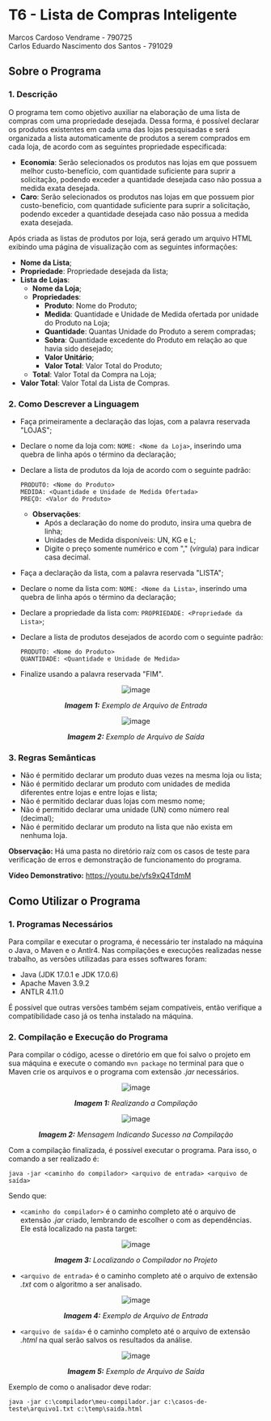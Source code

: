 # T6 - Lista de Compras Inteligente
Marcos Cardoso Vendrame - 790725 <br/>
Carlos Eduardo Nascimento dos Santos - 791029

## Sobre o Programa
### 1. Descrição
O programa tem como objetivo auxiliar na elaboração de uma lista de compras com uma propriedade desejada. Dessa forma, é possível declarar os produtos existentes em cada uma das lojas pesquisadas e será organizada a lista automaticamente de produtos a serem comprados em cada loja, de acordo com as seguintes propriedade especificada:
- **Economia**: Serão selecionados os produtos nas lojas em que possuem melhor custo-benefício, com quantidade suficiente para suprir a solicitação, podendo exceder a quantidade desejada caso não possua a medida exata desejada.
- **Caro**: Serão selecionados os produtos nas lojas em que possuem pior custo-benefício, com quantidade suficiente para suprir a solicitação, podendo exceder a quantidade desejada caso não possua a medida exata desejada.

Após criada as listas de produtos por loja, será gerado um arquivo HTML exibindo uma página de visualização com as seguintes informações:
- **Nome da Lista**;
- **Propriedade**: Propriedade desejada da lista;
- **Lista de Lojas**:
  - **Nome da Loja**;
  - **Propriedades**:
    - **Produto**: Nome do Produto;
    - **Medida**: Quantidade e Unidade de Medida ofertada por unidade do Produto na Loja;
    - **Quantidade**: Quantas Unidade do Produto a serem compradas;
    - **Sobra**: Quantidade excedente do Produto em relação ao que havia sido desejado;
    - **Valor Unitário**;
    - **Valor Total**: Valor Total do Produto;
  - **Total**: Valor Total da Compra na Loja;
- **Valor Total**: Valor Total da Lista de Compras.

### 2. Como Descrever a Linguagem 
- Faça primeiramente a declaração das lojas, com a palavra reservada "LOJAS";
- Declare o nome da loja com: ```NOME: <Nome da Loja>```, inserindo uma quebra de linha após o término da declaração;
- Declare a lista de produtos da loja de acordo com o seguinte padrão:
  
  ```
  PRODUTO: <Nome do Produto>
  MEDIDA: <Quantidade e Unidade de Medida Ofertada> 
  PREÇO: <Valor do Produto>
  ```
  
  - **Observações**:
    - Após a declaração do nome do produto, insira uma quebra de linha;
    - Unidades de Medida disponíveis: UN, KG e L;
    - Digite o preço somente numérico e com "," (vírgula) para indicar casa decimal.
      
- Faça a declaração da lista, com a palavra reservada "LISTA";
- Declare o nome da lista com: ```NOME: <Nome da Lista>```, inserindo uma quebra de linha após o término da declaração;
- Declare a propriedade da lista com: ```PROPRIEDADE: <Propriedade da Lista>```;
- Declare a lista de produtos desejados de acordo com o seguinte padrão:
  ```
  PRODUTO: <Nome do Produto>
  QUANTIDADE: <Quantidade e Unidade de Medida> 
  ```
- Finalize usando a palavra reservada "FIM".
<div align="center"> 
  
![image](https://github.com/mvtehutd/lista-compras/assets/100847921/b2a8af3d-df57-494f-a26f-6fc6f8137cee)

 </div>
<p align="center"><i><b>Imagem 1:</b> Exemplo de Arquivo de Entrada</i></p>

 <div align="center"> 
   
   ![image](https://github.com/mvtehutd/lista-compras/assets/100847921/44ce0f51-0ecc-4f3c-98cc-c27868d58877)
   
 </div>

<p align="center"><i><b>Imagem 2:</b> Exemplo de Arquivo de Saída</i></p>

### 3. Regras Semânticas
- Não é permitido declarar um produto duas vezes na mesma loja ou lista;
- Não é permitido declarar um produto com unidades de medida diferentes entre lojas e entre lojas e lista;
- Não é permitido declarar duas lojas com mesmo nome;
- Não é permitido declarar uma unidade (UN) como número real (decimal);
- Não é permitido declarar um produto na lista que não exista em nenhuma loja.

**Observação:** Há uma pasta no diretório raíz com os casos de teste para verificação de erros e demonstração de funcionamento do programa.

**Vídeo Demonstrativo:** https://youtu.be/vfs9xQ4TdmM

## Como Utilizar o Programa
### 1.	Programas Necessários
Para compilar e executar o programa, é necessário ter instalado na máquina o Java, o Maven e o Antlr4. 
Nas compilações e execuções realizadas nesse trabalho, as versões utilizadas para esses softwares foram:

- Java (JDK 17.0.1 e JDK 17.0.6)
- Apache Maven 3.9.2
- ANTLR 4.11.0

É possível que outras versões também sejam compatíveis, então verifique a compatibilidade caso já os tenha instalado na máquina.

### 2.	Compilação e Execução do Programa
Para compilar o código, acesse o diretório em que foi salvo o projeto em sua máquina e execute o comando ```mvn package``` no terminal para que o Maven crie os arquivos e o programa com extensão *.jar* necessários.
  <div align="center"> 
    
   ![image](https://github.com/mvtehutd/lista-compras/assets/100847921/efe9f60c-9db2-4fb6-806a-2134867554ba)
   
   </div>

<p align="center"><i><b>Imagem 1:</b> Realizando a Compilação</i></p>

<div align="center"> 
  
![image](https://github.com/mvtehutd/lista-compras/assets/100847921/f8c462de-e763-4f49-a1f3-e843aa6a0358)

</div> 

<p align="center"><i><b>Imagem 2:</b> Mensagem Indicando Sucesso na Compilação</i></p>

Com a compilação finalizada, é possível executar o programa. Para isso, o comando a ser realizado é:

```java -jar <caminho do compilador> <arquivo de entrada> <arquivo de saída>```

  Sendo que: </br>
-	```<caminho do compilador>``` é o caminho completo até o arquivo de extensão *.jar* criado, lembrando de escolher o com as dependências. Ele está localizado na pasta target:
 <div align="center"> 
   
![image](https://github.com/mvtehutd/lista-compras/assets/100847921/947d9e47-85ac-4040-8ab4-94246fed4f8f)

</div>

<p align="center"><i><b>Imagem 3:</b> Localizando o Compilador no Projeto</i></p>

-	```<arquivo de entrada>``` é o caminho completo até o arquivo de extensão *.txt* com o algoritmo a ser analisado.
<div align="center">
  
 ![image](https://github.com/mvtehutd/lista-compras/assets/100847921/b2a8af3d-df57-494f-a26f-6fc6f8137cee)

 </div>
<p align="center"><i><b>Imagem 4:</b> Exemplo de Arquivo de Entrada</i></p>

-	```<arquivo de saída>``` é o caminho completo até o arquivo de extensão *.html* na qual serão salvos os resultados da análise.
<div align="center"> 
  
 ![image](https://github.com/mvtehutd/lista-compras/assets/100847921/b7259e4f-acb8-49fd-ad0a-05c16e79e41f)

</div>
<p align="center"><i><b>Imagem 5:</b> Exemplo de Arquivo de Saída</i></p>

Exemplo de como o analisador deve rodar:
```
java -jar c:\compilador\meu-compilador.jar c:\casos-de-teste\arquivo1.txt c:\temp\saida.html
```
